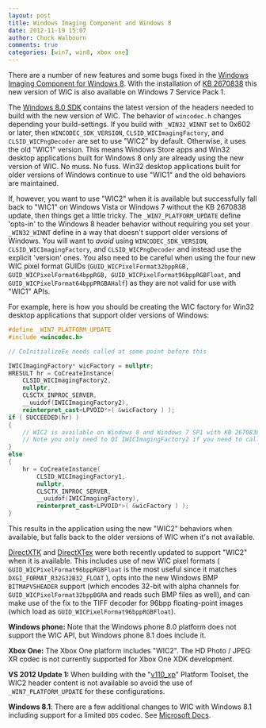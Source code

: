```yaml
---
layout: post
title: Windows Imaging Component and Windows 8
date: 2012-11-19 15:07
author: Chuck Walbourn
comments: true
categories: [win7, win8, xbox one]
---
```

There are a number of new features and some bugs fixed in the <a href="https://docs.microsoft.com/en-us/previous-versions//hh994467(v=vs.85)">Windows Imaging Component for Windows 8</a>. With the installation of <a href="https://walbourn.github.io/directx-11-1-and-windows-7-update/">KB 2670838</a> this new version of WIC is also available on Windows 7 Service Pack 1.
<!--more-->

The <a href="https://walbourn.github.io/visual-studio-2012-and-windows-8-0-sdk-rtm-are-now-available/">Windows 8.0 SDK</a> contains the latest version of the headers needed to build with the new version of WIC. The behavior of <code>wincodec.h</code> changes depending your build-settings. If you build with ``_WIN32_WINNT`` set to 0x602 or later, then <code>WINCODEC_SDK_VERSION</code>, <code>CLSID_WICImagingFactory</code>, and <code>CLSID_WICPngDecoder</code> are set to use "WIC2" by default. Otherwise, it uses the old "WIC1" version. This means Windows Store apps and Win32 desktop applications built for Windows 8 only are already using the new version of WIC. No muss. No fuss. Win32 desktop applications built for older versions of Windows continue to use "WIC1" and the old behaviors are maintained.

If, however, you want to use "WIC2" when it is available but successfully fall back to "WIC1" on Windows Vista or Windows 7 without the KB 2670838 update, then things get a little tricky. The ``_WIN7_PLATFORM_UPDATE`` define 'opts-in' to the Windows 8 header behavior without requiring you set your ``_WIN32_WINNT`` define in a way that doesn't support older versions of Windows. You will want to <em>avoid</em> using <code>WINCODEC_SDK_VERSION</code>, <code>CLSID_WICImagingFactory</code>, and <code>CLSID_WICPngDecoder</code> and instead use the explicit 'version' ones. You also need to be careful when using the four new WIC pixel format GUIDs (<code>GUID_WICPixelFormat32bppRGB, GUID_WICPixelFormat64bppRGB, GUID_WICPixelFormat96bppRGBFloat</code>, and <code>GUID_WICPixelFormat64bppPRGBAHalf</code>) as they are not valid for use with "WIC1" APIs.</p>
<p>For example, here is how you should be creating the WIC factory for Win32 desktop applications that support older versions of Windows:

```cpp
#define _WIN7_PLATFORM_UPDATE
#include <wincodec.h>

// CoInitializeEx needs called at some point before this

IWICImagingFactory* wicFactory = nullptr;
HRESULT hr = CoCreateInstance(
    CLSID_WICImagingFactory2,
    nullptr,
    CLSCTX_INPROC_SERVER,
    __uuidof(IWICImagingFactory2),
    reinterpret_cast<LPVOID*>( &wicFactory ) );
if ( SUCCEEDED(hr) )
{
    // WIC2 is available on Windows 8 and Windows 7 SP1 with KB 2670838 installed
    // Note you only need to QI IWICImagingFactory2 if you need to call CreateImageEncoder
}
else
{
    hr = CoCreateInstance(
        CLSID_WICImagingFactory1,
        nullptr,
        CLSCTX_INPROC_SERVER,
        __uuidof(IWICImagingFactory),
        reinterpret_cast<LPVOID*>( &wicFactory ) );
}
```

This results in the application using the new "WIC2" behaviors when available, but falls back to the older versions of WIC when it's not available.

<a href="https://github.com/Microsoft/DirectXTK">DirectXTK</a> and <a href="https://github.com/Microsoft/DirectXTex">DirectXTex</a> were both recently updated to support "WIC2" when it is available. This includes use of new WIC pixel formats ( <code>GUID_WICPixelFormat96bppRGBFloat</code> is the most useful since it matches <code>DXGI_FORMAT_R32G32B32_FLOAT</code> ), opts into the new Windows BMP <code>BITMAPV5HEADER</code> support (which encodes 32-bit with alpha channels for <code>GUID_WICPixelFormat32bppBGRA</code> and reads such BMP files as well), and can make use of the fix to the TIFF decoder for 96bpp floating-point images (which load as <code>GUID_WICPixelFormat96bppRGBFloat</code>).

<strong>Windows phone:</strong> Note that the Windows phone 8.0 platform does not support the WIC API, but Windows phone 8.1 does include it.

<strong>Xbox One:</strong> The Xbox One platform includes "WIC2". The HD Photo / JPEG XR codec is not currently supported for Xbox One XDK development.

<strong>VS 2012 Update 1: </strong>When building with the "<a href="https://walbourn.github.io/visual-studio-2012-update-1/">v110_xp</a>" Platform Toolset, the WIC2 header content is not available so avoid the use of ``_WIN7_PLATFORM_UPDATE`` for these configurations.

<strong>Windows 8.1</strong>: There are a few additional changes to WIC with Windows 8.1 including support for a limited ``DDS`` codec. See <a href="https://docs.microsoft.com/en-us/windows/desktop/wic/what-s-new-in-wic-for-windows-8-1">Microsoft Docs</a>.

